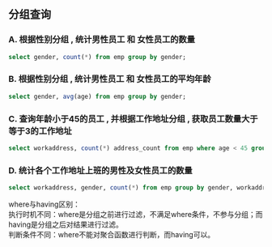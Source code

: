 ## 分组查询

### A. 根据性别分组 , 统计男性员工 和 女性员工的数量
```SQL
select gender, count(*) from emp group by gender;
```
### B. 根据性别分组 , 统计男性员工 和 女性员工的平均年龄
```SQL
select gender, avg(age) from emp group by gender;
```
### C. 查询年龄小于45的员工 , 并根据工作地址分组 , 获取员工数量大于等于3的工作地址
```SQL
select workaddress, count(*) address_count from emp where age < 45 group by workaddress having address_count > 3;
```
### D. 统计各个工作地址上班的男性及女性员工的数量
```SQL
select workaddress, gender, count(*) from emp group by gender, workaddress;
```
where与having区别：  
执行时机不同：where是分组之前进行过滤，不满足where条件，不参与分组；而having是分组之后对结果进行过滤。  
判断条件不同：where不能对聚合函数进行判断，而having可以。  


